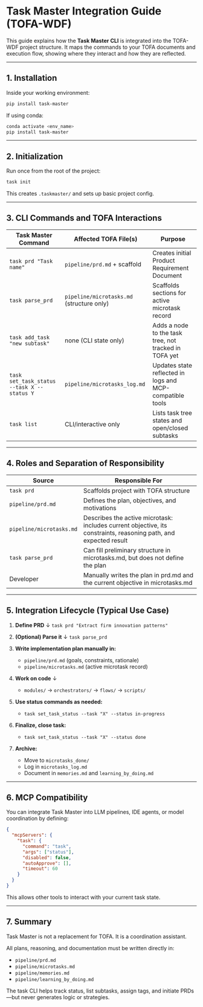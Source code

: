 # Task Master Integration Guide (TOFA-WDF)

This guide explains how the **Task Master CLI** is integrated into the TOFA-WDF project structure. It maps the commands to your TOFA documents and execution flow, showing where they interact and how they are reflected.

---

## 1. Installation

Inside your working environment:

```bash
pip install task-master
```

If using conda:

```bash
conda activate <env_name>
pip install task-master
```

---

## 2. Initialization

Run once from the root of the project:

```bash
task init
```

This creates `.taskmaster/` and sets up basic project config.

---

## 3. CLI Commands and TOFA Interactions

| Task Master Command | Affected TOFA File(s) | Purpose |
|-------------------|----------------------|---------|
| `task prd "Task name"` | `pipeline/prd.md` + scaffold | Creates initial Product Requirement Document |
| `task parse_prd` | `pipeline/microtasks.md` (structure only) | Scaffolds sections for active microtask record |
| `task add_task "new subtask"` | none (CLI state only) | Adds a node to the task tree, not tracked in TOFA yet |
| `task set_task_status --task X --status Y` | `pipeline/microtasks_log.md` | Updates state reflected in logs and MCP-compatible tools |
| `task list` | CLI/interactive only | Lists task tree states and open/closed subtasks |

---

## 4. Roles and Separation of Responsibility

| Source | Responsible For |
|--------|------------------|
| `task prd` | Scaffolds project with TOFA structure |
| `pipeline/prd.md` | Defines the plan, objectives, and motivations |
| `pipeline/microtasks.md` | Describes the active microtask: includes current objective, its constraints, reasoning path, and expected result |
| `task parse_prd` | Can fill preliminary structure in microtasks.md, but does not define the plan |
| Developer | Manually writes the plan in prd.md and the current objective in microtasks.md |

---

## 5. Integration Lifecycle (Typical Use Case)

1. **Define PRD**
   ↓
   `task prd "Extract firm innovation patterns"`

2. **(Optional) Parse it**
   ↓
   `task parse_prd`

3. **Write implementation plan manually in:**
   - `pipeline/prd.md` (goals, constraints, rationale)
   - `pipeline/microtasks.md` (active microtask record)

4. **Work on code**
   ↓
   - `modules/` → `orchestrators/` → `flows/` → `scripts/`

5. **Use status commands as needed:**
   - `task set_task_status --task "X" --status in-progress`

6. **Finalize, close task:**
   - `task set_task_status --task "X" --status done`

7. **Archive:**
   - Move to `microtasks_done/`
   - Log in `microtasks_log.md`
   - Document in `memories.md` and `learning_by_doing.md`

---

## 6. MCP Compatibility

You can integrate Task Master into LLM pipelines, IDE agents, or model coordination by defining:

```json
{
  "mcpServers": {
    "task": {
      "command": "task",
      "args": ["status"],
      "disabled": false,
      "autoApprove": [],
      "timeout": 60
    }
  }
}
```

This allows other tools to interact with your current task state.

---

## 7. Summary

Task Master is not a replacement for TOFA. It is a coordination assistant.

All plans, reasoning, and documentation must be written directly in:
- `pipeline/prd.md`
- `pipeline/microtasks.md`
- `pipeline/memories.md`
- `pipeline/learning_by_doing.md`

The task CLI helps track status, list subtasks, assign tags, and initiate PRDs—but never generates logic or strategies.